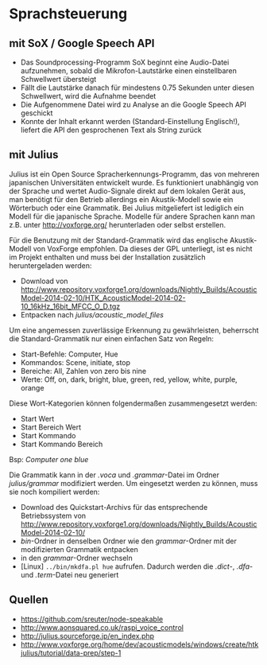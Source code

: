 # Sprachsteuerung

## mit SoX / Google Speech API

-   Das Soundprocessing-Programm SoX beginnt eine Audio-Datei aufzunehmen, sobald die Mikrofon-Lautstärke einen einstellbaren Schwellwert übersteigt
-   Fällt die Lautstärke danach für mindestens 0.75 Sekunden unter diesen Schwellwert, wird die Aufnahme beendet
-   Die Aufgenommene Datei wird zu Analyse an die Google Speech API geschickt
-   Konnte der Inhalt erkannt werden (Standard-Einstellung Englisch!), liefert die API den gesprochenen Text als String zurück


## mit Julius

Julius ist ein Open Source Spracherkennungs-Programm, das von mehreren japanischen Universitäten entwickelt wurde. Es funktioniert unabhängig von der Sprache und wertet Audio-Signale direkt auf dem lokalen Gerät aus, man benötigt für den Betrieb allerdings ein Akustik-Modell sowie ein Wörterbuch oder eine Grammatik. Bei Julius mitgeliefert ist lediglich ein Modell für die japanische Sprache. Modelle für andere Sprachen kann man z.B. unter http://voxforge.org/ herunterladen oder selbst erstellen.

Für die Benutzung mit der Standard-Grammatik wird das englische Akustik-Modell von VoxForge empfohlen. Da dieses der GPL unterliegt, ist es nicht im Projekt enthalten und muss bei der Installation zusätzlich heruntergeladen werden:

-   Download von http://www.repository.voxforge1.org/downloads/Nightly_Builds/AcousticModel-2014-02-10/HTK_AcousticModel-2014-02-10_16kHz_16bit_MFCC_O_D.tgz
-   Entpacken nach *julius/acoustic_model_files*

Um eine angemessen zuverlässige Erkennung zu gewährleisten, beherrscht die Standard-Grammatik nur einen einfachen Satz von Regeln:

-   Start-Befehle: Computer, Hue
-   Kommandos: Scene, initiate, stop
-   Bereiche: All, Zahlen von zero bis nine
-   Werte: Off, on, dark, bright, blue, green, red, yellow, white, purple, orange

Diese Wort-Kategorien können folgendermaßen zusammengesetzt werden:

-   Start Wert
-   Start Bereich Wert
-   Start Kommando
-   Start Kommando Bereich

Bsp: *Computer one blue*


Die Grammatik kann in der *.voca* und *.grammar*-Datei im Ordner *julius/grammar* modifiziert werden. Um eingesetzt werden zu können, muss sie noch kompiliert werden:

-   Download des Quickstart-Archivs für das entsprechende Betriebssystem von http://www.repository.voxforge1.org/downloads/Nightly_Builds/AcousticModel-2014-02-10/
-   *bin*-Ordner in denselben Ordner wie den *grammar*-Ordner mit der modifizierten Grammatik entpacken
-   in den *grammar*-Ordner wechseln
-   [Linux] `../bin/mkdfa.pl hue` aufrufen. Dadurch werden die *.dict*-, *.dfa*- und *.term*-Datei neu generiert



## Quellen

-   https://github.com/sreuter/node-speakable
-   http://www.aonsquared.co.uk/raspi_voice_control
-   http://julius.sourceforge.jp/en_index.php
-   http://www.voxforge.org/home/dev/acousticmodels/windows/create/htkjulius/tutorial/data-prep/step-1
